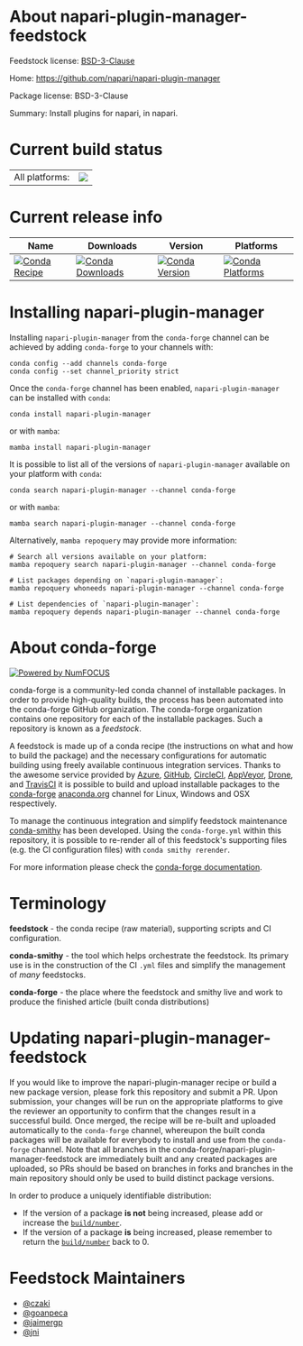 About napari-plugin-manager-feedstock
=====================================

Feedstock license: [BSD-3-Clause](https://github.com/conda-forge/napari-plugin-manager-feedstock/blob/main/LICENSE.txt)

Home: https://github.com/napari/napari-plugin-manager

Package license: BSD-3-Clause

Summary: Install plugins for napari, in napari.

Current build status
====================


<table><tr><td>All platforms:</td>
    <td>
      <a href="https://dev.azure.com/conda-forge/feedstock-builds/_build/latest?definitionId=19592&branchName=main">
        <img src="https://dev.azure.com/conda-forge/feedstock-builds/_apis/build/status/napari-plugin-manager-feedstock?branchName=main">
      </a>
    </td>
  </tr>
</table>

Current release info
====================

| Name | Downloads | Version | Platforms |
| --- | --- | --- | --- |
| [![Conda Recipe](https://img.shields.io/badge/recipe-napari--plugin--manager-green.svg)](https://anaconda.org/conda-forge/napari-plugin-manager) | [![Conda Downloads](https://img.shields.io/conda/dn/conda-forge/napari-plugin-manager.svg)](https://anaconda.org/conda-forge/napari-plugin-manager) | [![Conda Version](https://img.shields.io/conda/vn/conda-forge/napari-plugin-manager.svg)](https://anaconda.org/conda-forge/napari-plugin-manager) | [![Conda Platforms](https://img.shields.io/conda/pn/conda-forge/napari-plugin-manager.svg)](https://anaconda.org/conda-forge/napari-plugin-manager) |

Installing napari-plugin-manager
================================

Installing `napari-plugin-manager` from the `conda-forge` channel can be achieved by adding `conda-forge` to your channels with:

```
conda config --add channels conda-forge
conda config --set channel_priority strict
```

Once the `conda-forge` channel has been enabled, `napari-plugin-manager` can be installed with `conda`:

```
conda install napari-plugin-manager
```

or with `mamba`:

```
mamba install napari-plugin-manager
```

It is possible to list all of the versions of `napari-plugin-manager` available on your platform with `conda`:

```
conda search napari-plugin-manager --channel conda-forge
```

or with `mamba`:

```
mamba search napari-plugin-manager --channel conda-forge
```

Alternatively, `mamba repoquery` may provide more information:

```
# Search all versions available on your platform:
mamba repoquery search napari-plugin-manager --channel conda-forge

# List packages depending on `napari-plugin-manager`:
mamba repoquery whoneeds napari-plugin-manager --channel conda-forge

# List dependencies of `napari-plugin-manager`:
mamba repoquery depends napari-plugin-manager --channel conda-forge
```


About conda-forge
=================

[![Powered by
NumFOCUS](https://img.shields.io/badge/powered%20by-NumFOCUS-orange.svg?style=flat&colorA=E1523D&colorB=007D8A)](https://numfocus.org)

conda-forge is a community-led conda channel of installable packages.
In order to provide high-quality builds, the process has been automated into the
conda-forge GitHub organization. The conda-forge organization contains one repository
for each of the installable packages. Such a repository is known as a *feedstock*.

A feedstock is made up of a conda recipe (the instructions on what and how to build
the package) and the necessary configurations for automatic building using freely
available continuous integration services. Thanks to the awesome service provided by
[Azure](https://azure.microsoft.com/en-us/services/devops/), [GitHub](https://github.com/),
[CircleCI](https://circleci.com/), [AppVeyor](https://www.appveyor.com/),
[Drone](https://cloud.drone.io/welcome), and [TravisCI](https://travis-ci.com/)
it is possible to build and upload installable packages to the
[conda-forge](https://anaconda.org/conda-forge) [anaconda.org](https://anaconda.org/)
channel for Linux, Windows and OSX respectively.

To manage the continuous integration and simplify feedstock maintenance
[conda-smithy](https://github.com/conda-forge/conda-smithy) has been developed.
Using the ``conda-forge.yml`` within this repository, it is possible to re-render all of
this feedstock's supporting files (e.g. the CI configuration files) with ``conda smithy rerender``.

For more information please check the [conda-forge documentation](https://conda-forge.org/docs/).

Terminology
===========

**feedstock** - the conda recipe (raw material), supporting scripts and CI configuration.

**conda-smithy** - the tool which helps orchestrate the feedstock.
                   Its primary use is in the construction of the CI ``.yml`` files
                   and simplify the management of *many* feedstocks.

**conda-forge** - the place where the feedstock and smithy live and work to
                  produce the finished article (built conda distributions)


Updating napari-plugin-manager-feedstock
========================================

If you would like to improve the napari-plugin-manager recipe or build a new
package version, please fork this repository and submit a PR. Upon submission,
your changes will be run on the appropriate platforms to give the reviewer an
opportunity to confirm that the changes result in a successful build. Once
merged, the recipe will be re-built and uploaded automatically to the
`conda-forge` channel, whereupon the built conda packages will be available for
everybody to install and use from the `conda-forge` channel.
Note that all branches in the conda-forge/napari-plugin-manager-feedstock are
immediately built and any created packages are uploaded, so PRs should be based
on branches in forks and branches in the main repository should only be used to
build distinct package versions.

In order to produce a uniquely identifiable distribution:
 * If the version of a package **is not** being increased, please add or increase
   the [``build/number``](https://docs.conda.io/projects/conda-build/en/latest/resources/define-metadata.html#build-number-and-string).
 * If the version of a package **is** being increased, please remember to return
   the [``build/number``](https://docs.conda.io/projects/conda-build/en/latest/resources/define-metadata.html#build-number-and-string)
   back to 0.

Feedstock Maintainers
=====================

* [@czaki](https://github.com/czaki/)
* [@goanpeca](https://github.com/goanpeca/)
* [@jaimergp](https://github.com/jaimergp/)
* [@jni](https://github.com/jni/)

